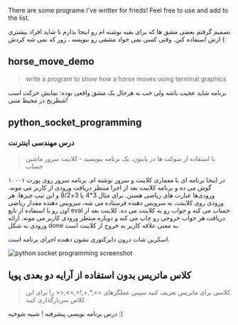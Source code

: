 There are some programe I've writter for frieds! Feel free to use and add to the list.

تصمیم گرفتم بعضی مشق ها که برای بقیه نوشته ام رو اینجا بذارم تا شاید افراد بیشتری ازش استفاده کنن. وقتی کسی نمی خواد مشقی رو بنویسه ، زور که نمی شه کردش (:

## horse_move_demo

> write a program to show how a horse moves using terminal graphics

برنامه شاید عجیب باشه ولی خب به هرحال یک مشق واقعی بوده: نمایش حرکت اسب شطرنج در محیط متنی!

## python_socket_programming

### درس مهندسی اینترنت

> با استفاده از سوکت ها در پایتون، یک برنامه بنویسید - کلاینت سرور ماشین حساب

در اینجا برنامه ای با معماری کلاینت و سرور نوشته ام. برنامه سرور روی پورت ۱۰۰۰۱ گوش می ده و برنامه کلاینت بعد از اجرا منتظر دریافت ورودی از کاربر می مونه. ورودی‌ها عبارت های ریاضی هستن. برای مثال 3*4 یا 3+8/2 و این تیپ چیزها. هر ورودی روی کلاینت، به سرویس دهنده فرستاده می شه، سرویس دهنده مقدار ریاضی اون رو با استفاده از تابع eval حساب می کنه و جواب رو به کلاینت می ده. کلاینت بعد از دریافت هر جواب خروجی رو چاپ می کنه و دوباره منتظر ورودی کاربر می مونه. ارائه ورودی به شکل done به معنی علاقه کاربر به خروج از کلاینت است.

اسکرین شات درون دایرکتوری نشون دهنده اجرای برنامه است.

![python socket programming screenshot](https://raw.githubusercontent.com/jadijadi/programming_class_cheats/master/python_socket_programming/python_socket_programming.png?raw=true)

## کلاس ماتریس بدون استفاده از آرایه دو بعدی پویا

> کلاسی برای ماتریس تعریف کنید سپس عملگرهای ==,*,+,!=,>>,<< را برای این کلاس سربارگذاری کنید.

درس برنامه نویسی پیشرفته ! شبیه شوخیه :)



